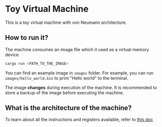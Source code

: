 # Toy Virtual Machine

This is a toy virtual machine with von Neumann architecture.

## How to run it?
The machine consumes an image file which it used as a virtual memory device.
```bash
cargo run <PATH_TO_THE_IMAGE>
```

You can find an example image in `images` folder. For example, you can run 
`images/hello_world.bin` to print "Hello world" to the terminal.

The image **changes** during execution of the machine. It is recommended to
store a backup of the image before executing the machine.

## What is the architecture of the machine?
To learn about all the instructions and registers available, refer to 
[this doc](docs/instructions.md)
